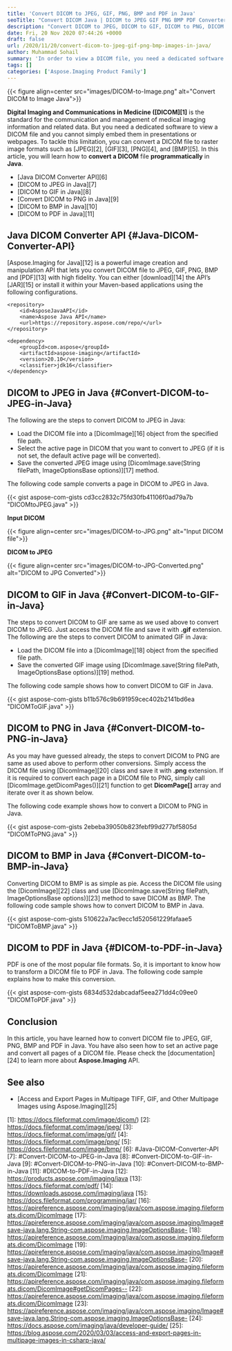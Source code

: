 ```yaml
---
title: 'Convert DICOM to JPEG, GIF, PNG, BMP and PDF in Java'
seoTitle: "Convert DICOM Java | DICOM to JPEG GIF PNG BMP PDF Converter"
description: "Convert DICOM to JPEG, DICOM to GIF, DICOM to PNG, DICOM to BMP, DICOM to PDF in Java. Create DICOM Converter web and desktop app using Java."
date: Fri, 20 Nov 2020 07:44:26 +0000
draft: false
url: /2020/11/20/convert-dicom-to-jpeg-gif-png-bmp-images-in-java/
author: Muhammad Sohail
summary: 'In order to view a DICOM file, you need a dedicated software and you cannot simply embed them in presentations or webpages. To tackle this limitation, you can convert a DICOM file to raster image formats such as JPEG, GIF, PNG, and BMP. In this article, you will learn how to **convert a DICOM** file **programmatically** in **Java**.'
tags: []
categories: ['Aspose.Imaging Product Family']
---
```




{{< figure align=center src="images/DICOM-to-Image.png" alt="Convert DICOM to Image Java">}}


**Digital Imaging and Communications in Medicine ([DICOM][1]** is the standard for the communication and management of medical imaging information and related data. But you need a dedicated software to view a DICOM file and you cannot simply embed them in presentations or webpages. To tackle this limitation, you can convert a DICOM file to raster image formats such as [JPEG][2], [GIF][3], [PNG][4], and [BMP][5]. In this article, you will learn how to **convert a DICOM** file **programmatically** in **Java**.

*   [Java DICOM Converter API][6]
*   [DICOM to JPEG in Java][7]
*   [DICOM to GIF in Java][8]
*   [Convert DICOM to PNG in Java][9]
*   [DICOM to BMP in Java][10]
*   [DICOM to PDF in Java][11]

## Java DICOM Converter API {#Java-DICOM-Converter-API}

[Aspose.Imaging for Java][12] is a powerful image creation and manipulation API that lets you convert DICOM file to JPEG, GIF, PNG, BMP and [PDF][13] with high fidelity. You can either [download][14] the API’s [JAR][15] or install it within your Maven-based applications using the following configurations.

```
<repository>
    <id>AsposeJavaAPI</id>
    <name>Aspose Java API</name>
    <url>https://repository.aspose.com/repo/</url>
</repository>
```
```
<dependency>
    <groupId>com.aspose</groupId>
    <artifactId>aspose-imaging</artifactId>
    <version>20.10</version>
    <classifier>jdk16</classifier>
</dependency>
```

## DICOM to JPEG in Java {#Convert-DICOM-to-JPEG-in-Java}

The following are the steps to convert DICOM to JPEG in Java:

*   Load the DICOM file into a [DicomImage][16] object from the specified file path.
*   Select the active page in DICOM that you want to convert to JPEG (if it is not set, the default active page will be converted).
*   Save the converted JPEG image using [DicomImage.save(String filePath, ImageOptionsBase options)][17] method.

The following code sample converts a page in DICOM to JPEG in Java.

{{< gist aspose-com-gists cd3cc2832c75fd30fb41106f0ad79a7b "DICOMtoJPEG.java" >}}

**Input DICOM**



{{< figure align=center src="images/DICOM-to-JPG.png" alt="Input DICOM file">}}


**DICOM to JPEG**



{{< figure align=center src="images/DICOM-to-JPG-Converted.png" alt="DICOM to JPG Converted">}}


## DICOM to GIF in Java {#Convert-DICOM-to-GIF-in-Java}

The steps to convert DICOM to GIF are same as we used above to convert DICOM to JPEG. Just access the DICOM file and save it with **.gif** extension. The following are the steps to convert DICOM to animated GIF in Java:

*   Load the DICOM file into a [DicomImage][18] object from the specified file path.
*   Save the converted GIF image using [DicomImage.save(String filePath, ImageOptionsBase options)][19] method.

The following code sample shows how to convert DICOM to GIF in Java.

{{< gist aspose-com-gists b11b576c9b691959cec402b2141bd6ea "DICOMToGIF.java" >}}

## DICOM to PNG in Java {#Convert-DICOM-to-PNG-in-Java}

As you may have guessed already, the steps to convert DICOM to PNG are same as used above to perform other conversions. Simply access the DICOM file using [DicomImage][20] class and save it with **.png** extension. If it is required to convert each page in a DICOM file to PNG, simply call [DicomImage.getDicomPages()][21] function to get **DicomPage\[\]** array and iterate over it as shown below.

The following code example shows how to convert a DICOM to PNG in Java.

{{< gist aspose-com-gists 2ebeba39050b823febf99d277bf5805d "DICOMToPNG.java" >}}

## DICOM to BMP in Java {#Convert-DICOM-to-BMP-in-Java}

Converting DICOM to BMP is as simple as pie. Access the DICOM file using the [DicomImage][22] class and use [DicomImage.save(String filePath, ImageOptionsBase options)][23] method to save DICOM as BMP. The following code sample shows how to convert DICOM to BMP in Java.

{{< gist aspose-com-gists 510622a7ac9ecc1d520561229fafaae5 "DICOMToBMP.java" >}}

## DICOM to PDF in Java {#DICOM-to-PDF-in-Java}

PDF is one of the most popular file formats. So, it is important to know how to transform a DICOM file to PDF in Java. The following code sample explains how to make this conversion.

{{< gist aspose-com-gists 6834d532dabcadaf5eea271dd4c09ee0 "DICOMToPDF.java" >}}

## Conclusion

In this article, you have learned how to convert DICOM file to JPEG, GIF, PNG, BMP and PDF in Java. You have also seen how to set an active page and convert all pages of a DICOM file. Please check the [documentation][24] to learn more about **Aspose.Imaging** API.

## See also

*   [Access and Export Pages in Multipage TIFF, GIF, and Other Multipage Images using Aspose.Imaging][25]




[1]: https://docs.fileformat.com/image/dicom/)
[2]: https://docs.fileformat.com/image/jpeg/
[3]: https://docs.fileformat.com/image/gif/
[4]: https://docs.fileformat.com/image/png/
[5]: https://docs.fileformat.com/image/bmp/
[6]: #Java-DICOM-Converter-API
[7]: #Convert-DICOM-to-JPEG-in-Java
[8]: #Convert-DICOM-to-GIF-in-Java
[9]: #Convert-DICOM-to-PNG-in-Java
[10]: #Convert-DICOM-to-BMP-in-Java
[11]: #DICOM-to-PDF-in-Java
[12]: https://products.aspose.com/imaging/java
[13]: https://docs.fileformat.com/pdf/
[14]: https://downloads.aspose.com/imaging/java
[15]: https://docs.fileformat.com/programming/jar/
[16]: https://apireference.aspose.com/imaging/java/com.aspose.imaging.fileformats.dicom/DicomImage
[17]: https://apireference.aspose.com/imaging/java/com.aspose.imaging/Image#save-java.lang.String-com.aspose.imaging.ImageOptionsBase-
[18]: https://apireference.aspose.com/imaging/java/com.aspose.imaging.fileformats.dicom/DicomImage
[19]: https://apireference.aspose.com/imaging/java/com.aspose.imaging/Image#save-java.lang.String-com.aspose.imaging.ImageOptionsBase-
[20]: https://apireference.aspose.com/imaging/java/com.aspose.imaging.fileformats.dicom/DicomImage
[21]: https://apireference.aspose.com/imaging/java/com.aspose.imaging.fileformats.dicom/DicomImage#getDicomPages--
[22]: https://apireference.aspose.com/imaging/java/com.aspose.imaging.fileformats.dicom/DicomImage
[23]: https://apireference.aspose.com/imaging/java/com.aspose.imaging/Image#save-java.lang.String-com.aspose.imaging.ImageOptionsBase-
[24]: https://docs.aspose.com/imaging/java/developer-guide/
[25]: https://blog.aspose.com/2020/03/03/access-and-export-pages-in-multipage-images-in-csharp-java/





